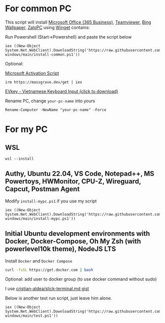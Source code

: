 # For common PC

This script will install [Microsoft Office (365 Business)](https://www.microsoft.com/vi-vn/microsoft-365),  [Teamviewer](https://www.teamviewer.com/), [Bing Wallpaper](https://www.microsoft.com/en-us/bing/bing-wallpaper), [ZaloPC](https://zalo.me/pc) using [Winget](https://winget.run/) contains:

Run Powershell (Start->Powershell) and paste the script below

```shell
iex ((New-Object System.Net.WebClient).DownloadString('https://raw.githubusercontent.com/hophamlam/initial-windows/main/install-common.ps1'))
```

Optional:

[Microsoft Activation Script](https://github.com/massgravel/Microsoft-Activation-Scripts) 
```shell
irm https://massgrave.dev/get | iex
```

[EVkey - Vietnamese Keyboard Input (click to download)](https://github.com/lamquangminh/EVKey/releases/download/Release/EVKey.zip)

Rename PC, change `your-pc-name` into yours
```shell
Rename-Computer -NewName "your-pc-name" -Force
```

# For my PC

## WSL

```shell
wsl --install
```

## Authy, Ubuntu 22.04, VS Code, Notepad++, MS Powertoys, HWMonitor, CPU-Z, Wireguard, Capcut, Postman Agent

Modify `install-mypc.ps1` if you use my script

```shell
iex ((New-Object System.Net.WebClient).DownloadString('https://raw.githubusercontent.com/hophamlam/initial-windows/main/install-mypc.ps1'))
```

## Initial Ubuntu development environments with Docker, Docker-Compose, Oh My Zsh (with powerlevel10k theme), NodeJS LTS

Install `Docker` and `Docker Compose`

```bash
curl -fsSL https://get.docker.com | bash
```

Optional: add user to docker group (to use docker command without sudo)

I use [cristian-aldea/slick-terminal.md gist](https://gist.github.com/cristian-aldea/c8f91187de922303fa10c6e5fd85e324)

Below is another test run script, just leave him alone.
```shell
iex ((New-Object System.Net.WebClient).DownloadString('https://raw.githubusercontent.com/hophamlam/initial-windows/main/test.ps1'))
```
